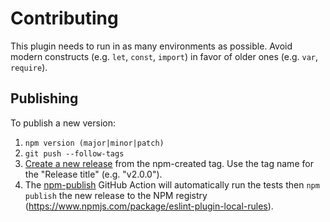 # Contributing

This plugin needs to run in as many environments as possible. Avoid modern constructs (e.g. `let`, `const`, `import`) in favor of older ones (e.g. `var`, `require`).

## Publishing

To publish a new version:

1. `npm version (major|minor|patch)`
2. `git push --follow-tags`
3. [Create a new release](https://github.com/cletusw/eslint-plugin-local-rules/releases/new) from the npm-created tag. Use the tag name for the "Release title" (e.g. "v2.0.0").
4. The [npm-publish](.github/workflows/npm-publish.yml) GitHub Action will automatically run the tests then `npm publish` the new release to the NPM registry (https://www.npmjs.com/package/eslint-plugin-local-rules).
